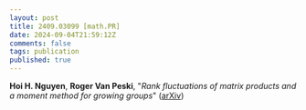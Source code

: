 ```yaml
---
layout: post
title: 2409.03099 [math.PR]
date: 2024-09-04T21:59:12Z
comments: false
tags: publication
published: true
---
```


<b>Hoi H. Nguyen</b>, <b>Roger Van Peski</b>, "<i>Rank fluctuations of matrix products and a moment method for growing  groups</i>" ([arXiv](http://arxiv.org/abs/2409.03099v1))
